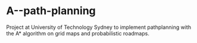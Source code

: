 # A--path-planning
Project at University of Technology Sydney to implement pathplanning with the A* algorithm on grid maps and probabilistic roadmaps.
